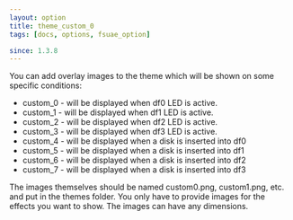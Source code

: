 ```yaml
---
layout: option
title: theme_custom_0
tags: [docs, options, fsuae_option]

since: 1.3.8
---
```


You can add overlay images to the theme which will be shown on some specific
conditions:

* custom_0 - will be displayed when df0 LED is active.
* custom_1 - will be displayed when df1 LED is active.
* custom_2 - will be displayed when df2 LED is active.
* custom_3 - will be displayed when df3 LED is active.
* custom_4 - will be displayed when a disk is inserted into df0
* custom_5 - will be displayed when a disk is inserted into df1
* custom_6 - will be displayed when a disk is inserted into df2
* custom_7 - will be displayed when a disk is inserted into df3

The images themselves should be named custom0.png, custom1.png, etc. and
put in the themes folder. You only have to provide images for the effects
you want to show. The images can have any dimensions.
